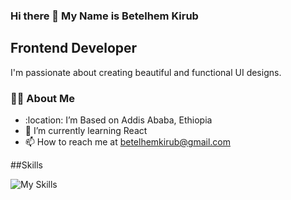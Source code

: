 ### Hi there 👋 My Name is Betelhem Kirub
## Frontend Developer

I'm passionate about creating beautiful and functional UI designs.


### :woman_technologist: About Me 

-  :location: I’m Based on Addis Ababa, Ethiopia
-  :brain: I’m currently learning React
-  :mailbox: How to reach me at betelhemkirub@gmail.com

##Skills

![My Skills](https://skillicons.dev/icons?i=py,html,css,sass,tailwind,react,git,github,)

